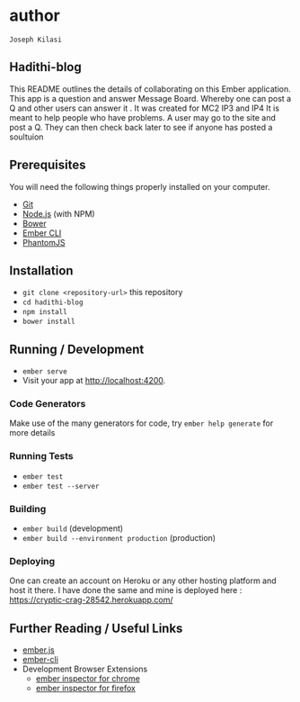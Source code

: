 # author
    Joseph Kilasi

## Hadithi-blog

This README outlines the details of collaborating on this Ember application.
This app is a question and answer Message Board. Whereby one can post a Q and other users can answer it .
It was created for MC2 IP3 and IP4
It is meant to help people who have problems.
A user may go to the site and post a Q. They can then check back later to see if anyone has posted a soultuion

## Prerequisites

You will need the following things properly installed on your computer.

* [Git](https://git-scm.com/)
* [Node.js](https://nodejs.org/) (with NPM)
* [Bower](https://bower.io/)
* [Ember CLI](https://ember-cli.com/)
* [PhantomJS](http://phantomjs.org/)

## Installation

* `git clone <repository-url>` this repository
* `cd hadithi-blog`
* `npm install`
* `bower install`

## Running / Development

* `ember serve`
* Visit your app at [http://localhost:4200](http://localhost:4200).

### Code Generators

Make use of the many generators for code, try `ember help generate` for more details

### Running Tests

* `ember test`
* `ember test --server`

### Building

* `ember build` (development)
* `ember build --environment production` (production)

### Deploying

One can create an account on Heroku or any other hosting platform and host it there.
I have done the same and mine is deployed here : https://cryptic-crag-28542.herokuapp.com/

## Further Reading / Useful Links

* [ember.js](http://emberjs.com/)
* [ember-cli](https://ember-cli.com/)
* Development Browser Extensions
  * [ember inspector for chrome](https://chrome.google.com/webstore/detail/ember-inspector/bmdblncegkenkacieihfhpjfppoconhi)
  * [ember inspector for firefox](https://addons.mozilla.org/en-US/firefox/addon/ember-inspector/)
